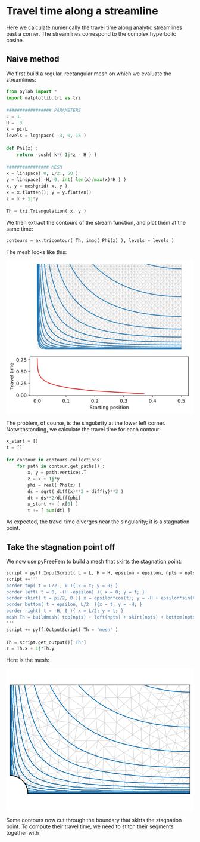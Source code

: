 # Travel time along a streamline

Here we calculate numerically the travel time along analytic streamlines past a corner. The streamlines correspond to the complex hyperbolic cosine.

## Naive method

We first build a regular, rectangular mesh on which we evaluate the streamlines:

```python
from pylab import *
import matplotlib.tri as tri

################# PARAMETERS
L = 1.
H = .3
k = pi/L
levels = logspace( -3, 0, 15 )

def Phi(z) :
    return -cosh( k*( 1j*z - H ) )

################ MESH
x = linspace( 0, L/2., 50 )
y = linspace( -H, 0, int( len(x)/max(x)*H ) )
x, y = meshgrid( x, y )
x = x.flatten(); y = y.flatten()
z = x + 1j*y

Th = tri.Triangulation( x, y )
```
We then extract the contours of the stream function, and plot them at the same time:
```python
contours = ax.tricontour( Th, imag( Phi(z) ), levels = levels )
```
The mesh looks like this:

![Naive mesh](./../figures/travel_times_naive.svg)

The problem, of course, is the singularity at the lower left corner. Notwithstanding, we calculate the travel time for each contour:
```python
x_start = []
t = []

for contour in contours.collections:
    for path in contour.get_paths() :
        x, y = path.vertices.T
        z = x + 1j*y
        phi = real( Phi(z) )
        ds = sqrt( diff(x)**2 + diff(y)**2 )
        dt = ds**2/diff(phi)
        x_start += [ x[0] ]
        t += [ sum(dt) ]
```
As expected, the travel time diverges near the singularity; it is a stagnation point.

## Take the stagnation point off

We now use pyFreeFem to build a mesh that skirts the stagnation point:
```python
script = pyff.InputScript( L = L, H = H, epsilon = epsilon, npts = npts )
script +='''
border top( t = L/2., 0 ){ x = t; y = 0; }
border left( t = 0, -(H -epsilon) ){ x = 0; y = t; }
border skirt( t = pi/2, 0 ){ x = epsilon*cos(t); y = -H + epsilon*sin(t); }
border bottom( t = epsilon, L/2. ){x = t; y = -H; }
border right( t = -H, 0 ){ x = L/2; y = t; }
mesh Th = buildmesh( top(npts) + left(npts) + skirt(npts) + bottom(npts) + right(npts) );
'''
script += pyff.OutputScript( Th = 'mesh' )

Th = script.get_output()['Th']
z = Th.x + 1j*Th.y
```
Here is the mesh:

![No stagnation point](./../figures/travel_times_no_stagnation_mesh.svg)

Some contours now cut through the boundary that skirts the stagnation point. To compute their travel time, we need to stitch their segments together with
